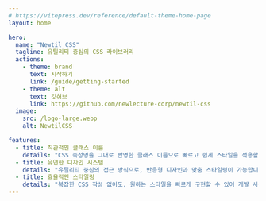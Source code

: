 ```yaml
---
# https://vitepress.dev/reference/default-theme-home-page
layout: home

hero:
  name: "Newtil CSS"
  tagline: 유틸리티 중심의 CSS 라이브러리
  actions:
    - theme: brand
      text: 시작하기
      link: /guide/getting-started
    - theme: alt
      text: 깃허브
      link: https://github.com/newlecture-corp/newtil-css
  image:
    src: /logo-large.webp
    alt: NewtilCSS

features:
  - title: 직관적인 클래스 이름
    details: "CSS 속성명을 그대로 반영한 클래스 이름으로 빠르고 쉽게 스타일을 적용할 수 있습니다"
  - title: 유연한 디자인 시스템
    details: "유틸리티 중심의 접근 방식으로, 반응형 디자인과 맞춤 스타일링이 가능합니다"
  - title: 효율적인 스타일링
    details: "복잡한 CSS 작성 없이도, 원하는 스타일을 빠르게 구현할 수 있어 개발 시간을 단축시킵니다."
---
```


<script setup>
import IndexComponentExample from "./components/demo/NewtilPreview.vue";
</script>

<IndexComponentExample/>
